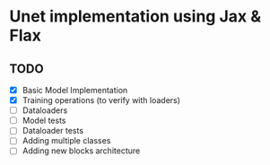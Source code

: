 # Unet implementation using Jax & Flax

## TODO
- [x] Basic Model Implementation
- [x] Training operations (to verify with loaders)
- [ ] Dataloaders
- [ ] Model tests
- [ ] Dataloader tests
- [ ] Adding multiple classes
- [ ] Adding new blocks architecture

